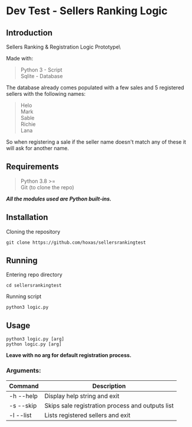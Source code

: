 # Dev Test - Sellers Ranking Logic

## Introduction
Sellers Ranking & Registration Logic Prototype\

Made with:
>Python 3 - Script\
>Sqlite - Database

The database already comes populated with a few sales and 5 registered sellers with the following names:
> Helo\
> Mark\
> Sable\
> Richie\
> Lana

So when registering a sale if the seller name doesn't match any of these it will ask for another name.

## Requirements
> Python 3.8 >=\
> Git (to clone the repo)

***All the modules used are Python built-ins.***

## Installation
Cloning the repository
```
git clone https://github.com/hoxas/sellersrankingtest
```

## Running
Entering repo directory
```
cd sellersrankingtest
```
Running script
```
python3 logic.py
```

## Usage
```
python3 logic.py [arg]
python logic.py [arg]
```
**Leave with no arg for default registration process.**
### Arguments:
| Command | Description |
| ------- | ----------- |
| -h --help | Display help string and exit |
| -s --skip | Skips sale registration process and outputs list |
| -l --list |  Lists registered sellers and exit |
          
